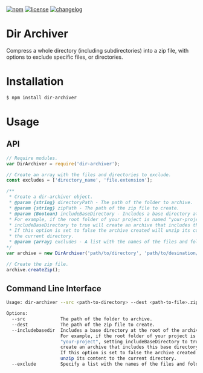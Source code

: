 [![npm][npm-image]][npm-url] [![license][license-image]][license-url]
[![changelog][changelog-image]][changelog-url]

# Dir Archiver
Compress a whole directory (including subdirectories) into a zip file, with options to exclude specific files, or directories.

# Installation

```sh
$ npm install dir-archiver
```

# Usage

## API

```javascript
// Require modules.
var DirArchiver = require('dir-archiver');

// Create an array with the files and directories to exclude.
const excludes = ['directory_name', 'file.extension'];

/**
 * Create a dir-archiver object. 
 * @param {string} directoryPath - The path of the folder to archive.
 * @param {string} zipPath - The path of the zip file to create.
 * @param {Boolean} includeBaseDirectory - Includes a base directory at the root of the archive.
 * For example, if the root folder of your project is named "your-project", setting
 * includeBaseDirectory to true will create an archive that includes this base directory.
 * If this option is set to false the archive created will unzip its content to
 * the current directory.
 * @param {array} excludes - A list with the names of the files and folders to exclude.
*/
var archive = new DirArchiver('path/to/directory', 'path/to/desination/zipfile.zip', excludes);

// Create the zip file.
archive.createZip();
```
## Command Line Interface

```sh
Usage: dir-archiver --src <path-to-directory> --dest <path-to-file>.zip --exclude folder-name file-name.extention

Options:
  --src             The path of the folder to archive.
  --dest            The path of the zip file to create.
  --includebasedir  Includes a base directory at the root of the archive.
                    For example, if the root folder of your project is named
                    "your-project", setting includeBaseDirectory to true will
                    create an archive that includes this base directory.
                    If this option is set to false the archive created will
                    unzip its content to the current directory.
  --exclude         Specify a list with the names of the files and folders to exclude
```



[changelog-image]: https://img.shields.io/badge/changelog-md-blue.svg?style=flat-square
[changelog-url]: CHANGELOG.md
[license-image]: https://img.shields.io/npm/l/dir-archiver.svg?style=flat-square
[license-url]: LICENSE
[npm-image]: https://img.shields.io/npm/v/dir-archiver.svg?style=flat-square
[npm-url]: https://www.npmjs.com/package/dir-archiver
